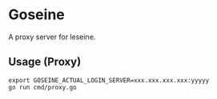 # Goseine
A proxy server for leseine.

## Usage (Proxy)

```
export GOSEINE_ACTUAL_LOGIN_SERVER=xxx.xxx.xxx.xxx:yyyyy
go run cmd/proxy.go
```

